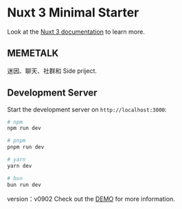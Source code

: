 # Nuxt 3 Minimal Starter

Look at the [Nuxt 3 documentation](https://nuxt.com/docs/getting-started/introduction) to learn more.

## MEMETALK

迷因、聊天、社群和 Side priject.

## Development Server

Start the development server on `http://localhost:3000`:

```bash
# npm
npm run dev

# pnpm
pnpm run dev

# yarn
yarn dev

# bun
bun run dev
```
version：v0902
Check out the [DEMO](https://live2d-two.vercel.app/) for more information.
